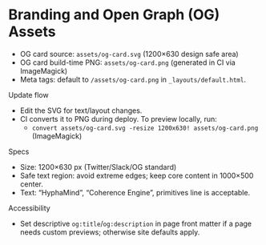 # Branding and Open Graph (OG) Assets

- OG card source: `assets/og-card.svg` (1200×630 design safe area)
- OG card build-time PNG: `assets/og-card.png` (generated in CI via ImageMagick)
- Meta tags: default to `/assets/og-card.png` in `_layouts/default.html`.

Update flow
- Edit the SVG for text/layout changes.
- CI converts it to PNG during deploy. To preview locally, run:
  - `convert assets/og-card.svg -resize 1200x630! assets/og-card.png` (ImageMagick)

Specs
- Size: 1200×630 px (Twitter/Slack/OG standard)
- Safe text region: avoid extreme edges; keep core content in 1000×500 center.
- Text: “HyphaMind”, “Coherence Engine”, primitives line is acceptable.

Accessibility
- Set descriptive `og:title`/`og:description` in page front matter if a page needs custom previews; otherwise site defaults apply.
